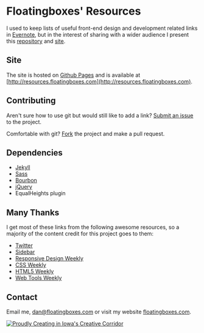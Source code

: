 # Floatingboxes' Resources

I used to keep lists of useful front-end design and development related links in [Evernote](https://evernote.com/), but in the interest of sharing with a wider audience I present this [repository](https://github.com/floatingboxes/resources) and [site](http://resources.floatingboxes.com). 

## Site

The site is hosted on [Github Pages](http://pages.github.com/) and is available at [http://resources.floatingboxes.com](http://resources.floatingboxes.com).

## Contributing

Aren't sure how to use git but would still like to add a link? [Submit an issue](https://github.com/floatingboxes/resources/issues) to the project.

Comfortable with git? [Fork](https://github.com/floatingboxes/resources) the project and make a pull request.

## Dependencies

 - [Jekyll](https://github.com/mojombo/jekyll)
 - [Sass](http://sass-lang.com/)
 - [Bourbon](http://bourbon.io/)
 - [jQuery](http://jquery.com/)
 - EqualHeights plugin

## Many Thanks

I get most of these links from the following awesome resources, so a majority of the content credit for this project goes to them: 

 - [Twitter](http://twitter.com/floatingboxes)
 - [Sidebar](http://sidebar.io/)
 - [Responsive Design Weekly](http://responsivedesignweekly.com/)
 - [CSS Weekly](http://css-weekly.com/)
 - [HTML5 Weekly](http://html5weekly.com/)
 - [Web Tools Weekly](http://webtoolsweekly.com/)


## Contact

Email me, [dan@floatingboxes.com](mailto:dan@floatingboxes.com) or visit my website [floatingboxes.com](http://floatingboxes.com).

<a href="http://creativecorridor.co">![Proudly Creating in Iowa's Creative Corridor](http://f.cl.ly/items/2A0c1I0f0d13062l3X3h/wch_madein-02.png)</a>